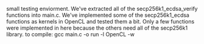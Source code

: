 small testing enviorment.
We've extracted all of the secp256k1_ecdsa_verify functions into main.c. 
We've implemented some of the secp256k1_ecdsa functions as kernels in OpenCL and tested them a bit. 
Only a few functions were implemented in here because the others need all of the secp256k1 library.
to compile:
gcc main.c -o run -l OpenCL -w
